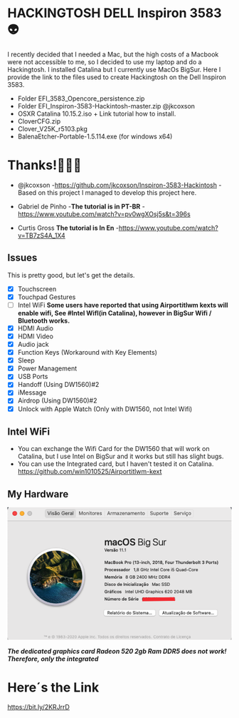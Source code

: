 # HACKINGTOSH DELL Inspiron 3583 :alien:


I recently decided that I needed a Mac, but the high costs of a Macbook were not accessible to me, so I decided to use my laptop and do a Hackingtosh.
I installed Catalina but I currently use MacOs BigSur.
Here I provide the link to the files used to create Hackingtosh on the Dell Inspiron 3583.

- Folder EFI_3583_Opencore_persistence.zip
- Folder EFI_Inspiron-3583-Hackintosh-master.zip @jkcoxson
- OSXR Catalina 10.15.2.iso + Link tutorial how to install.
- CloverCFG.zip
- Clover_V25K_r5103.pkg
- BalenaEtcher-Portable-1.5.114.exe (for windows x64)

# Thanks!:clap::clap::clap:
- @jkcoxson
   -https://github.com/jkcoxson/Inspiron-3583-Hackintosh
   -Based on this project I managed to develop this project here.

- Gabriel de Pinho
 -**The tutorial is in PT-BR**
  -https://www.youtube.com/watch?v=pv0wgXOsj5s&t=396s
  
- Curtis Gross
**The tutorial is In En**
  -https://www.youtube.com/watch?v=TB7zS4A_1X4
## Issues
This is pretty good, but let's get the details.
- [x] Touchscreen
- [x] Touchpad Gestures
- [ ] Intel WiFi **Some users have reported that using Airportitlwm kexts will enable wifi, See #Intel WifI(in Catalina), however in BigSur Wifi / Bluetooth works.**
- [x] HDMI Audio
- [x] HDMI Video
- [x] Audio jack 
- [x] Function Keys (Workaround with Key Elements)
- [x] Sleep
- [x] Power Management
- [x] USB Ports
- [x] Handoff (Using DW1560)#2
- [x] iMessage
- [x] Airdrop (Using DW1560)#2
- [x] Unlock with Apple Watch (Only with DW1560, not Intel Wifi)

## Intel WiFi
* You can exchange the Wifi Card for the DW1560 that will work on Catalina, but I use Intel on BigSur and it works but still has slight bugs.
* You can use the Integrated card, but I haven't tested it on Catalina.
https://github.com/win1010525/Airportitlwm-kext
## My Hardware

   ![](https://github.com/alvess09/Hackintosh-dell-3583/blob/main/about.png)

***The dedicated graphics card Radeon 520 2gb Ram DDR5 does not work! Therefore, only the integrated***
# Here´s the Link
https://bit.ly/2KRJrrD

